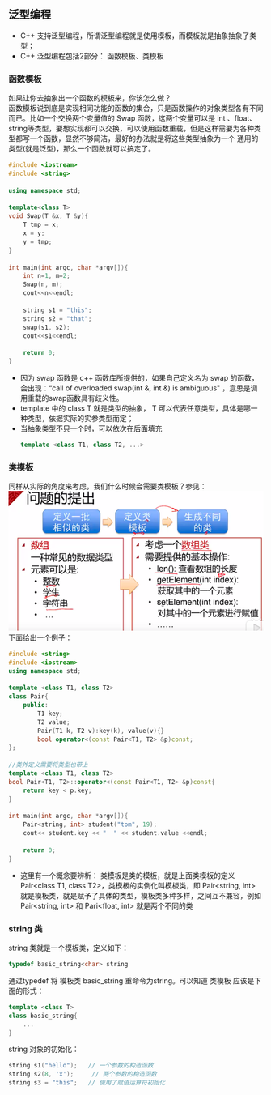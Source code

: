 ## 泛型编程

- C++ 支持泛型编程，所谓泛型编程就是使用模板，而模板就是抽象抽象了类型；
- C++ 泛型编程包括2部分： 函数模板、类模板

### 函数模板
 
如果让你去抽象出一个函数的模板来，你该怎么做？  
函数模板说到底是实现相同功能的函数的集合，只是函数操作的对象类型各有不同而已。比如一个交换两个变量值的 Swap 函数，这两个变量可以是 int 、float、string等类型，要想实现都可以交换，可以使用函数重载，但是这样需要为各种类型都写一个函数，显然不够简洁，最好的办法就是将这些类型抽象为一个 通用的类型(就是泛型)，那么一个函数就可以搞定了。
```cpp
#include <iostream>
#include <string>

using namespace std;

template<class T>
void Swap(T &x, T &y){
    T tmp = x;
    x = y;
    y = tmp;
}

int main(int argc, char *argv[]){
    int n=1, m=2;
    Swap(n, m);
    cout<<n<<endl;

    string s1 = "this";
    string s2 = "that";
    swap(s1, s2);
    cout<<s1<<endl;
    
    return 0;
}
```
- 因为 swap 函数是 c++ 函数库所提供的，如果自己定义名为 swap 的函数，会出现：“call of overloaded swap(int &, int &) is ambiguous" ，意思是调用重载的swap函数具有歧义性。  
- template<class T> 中的 class T 就是类型的抽象， T 可以代表任意类型，具体是哪一种类型，依据实际的实参类型而定；
- 当抽象类型不只一个时，可以依次在后面填充
    ```cpp
    template <class T1, class T2, ...>
    ```

### 类模板

同样从实际的角度来考虑，我们什么时候会需要类模板？参见：　　
![引子](./pictures/4_1.png)     
下面给出一个例子：　　
```cpp
#include <string>
#include <iostream>
using namespace std;

template <class T1, class T2>
class Pair{
    public:
        T1 key;
        T2 value;
        Pair(T1 k, T2 v):key(k), value(v){}
        bool operator<(const Pair<T1, T2> &p)const;
};

//类外定义需要将类型也带上
template <class T1, class T2>
bool Pair<T1, T2>::operator<(const Pair<T1, T2> &p)const{
    return key < p.key;
}

int main(int argc, char *argv[]){
    Pair<string, int> student("tom", 19);
    cout<< student.key << "  " << student.value <<endl;

    return 0;
}
```
- 这里有一个概念要辨析： 类模板是类的模板，就是上面类模板的定义 Pair<class T1, class T2>，类模板的实例化叫模板类，即 Pair<string, int> 就是模板类，就是赋予了具体的类型，模板类多种多样，之间互不兼容，例如 Pair<string, int> 和 Pari<float, int> 就是两个不同的类

### string 类
string 类就是一个模板类，定义如下：　　
```cpp
typedef basic_string<char> string
```
通过typedef 将 模板类 basic_string<char> 重命令为string。可以知道 类模板 应该是下面的形式：
```cpp
template <class T>
class basic_string{
    ...
}
```
string 对象的初始化：
```cpp
string s1("hello");   // 一个参数的构造函数
string s2(8, 'x');     // 两个参数的构造函数
string s3 = "this";   // 使用了赋值运算符初始化
```


